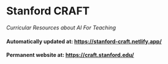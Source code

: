 # Stanford CRAFT
*Curricular Resources about AI For Teaching*
#### Automatically updated at: <https://stanford-craft.netlify.app/>
#### Permanent website at: <https://craft.stanford.edu/>
